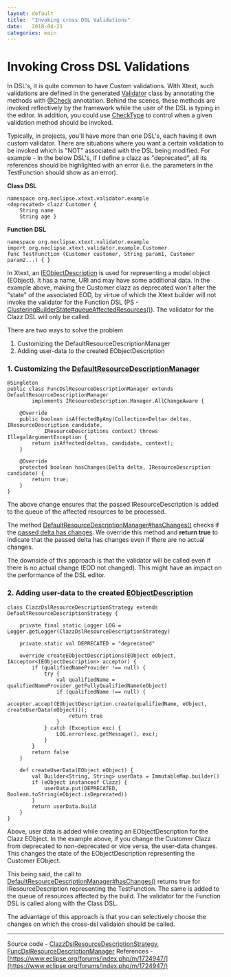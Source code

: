 ```yaml
---
layout: default
title:  "Invoking cross DSL Validations"
date:   2018-04-21
categories: main
---
```


# Invoking Cross DSL Validations

In DSL's, it is quite common to have Custom validations. With Xtext, such validations are defined in the generated [Validator](https://github.com/nbhusare/Xtext-sandbox/blob/master/org.neclipse.xtext.validator.example.clazzdsl/src/org/neclipse/xtext/validator/example/clazzdsl/validation/ClazzDslValidator.xtend) class by annotating the methods with [@Check](http://download.eclipse.org/modeling/tmf/xtext/javadoc/2.9/org/eclipse/xtext/validation/Check.html) annotation. Behind the scenes, these methods are invoked reflectively by the framework while the user of the DSL is typing in the editor. In addition, you could use [CheckType](http://download.eclipse.org/modeling/tmf/xtext/javadoc/2.9/org/eclipse/xtext/validation/CheckType.html) to control when a given validation method should be invoked.

Typically, in projects, you'll have more than one DSL's, each having it own custom validator. There are situations where you want a certain validation to be invoked which is "NOT" associated with the DSL being modified. For example - In the below DSL's, if I define a clazz as "deprecated", all its references should be highlighted with an error (i.e. the parameters in the TestFunction should show as an error).

**Class DSL**
```
namespace org.neclipse.xtext.validator.example
<deprecated> clazz Customer {  
    String name 
    String age }  
```

**Function DSL**
```
namespace org.neclipse.xtext.validator.example
import org.neclipse.xtext.validator.example.Customer
func TestFunction (Customer customer, String param1, Customer param2...) { } 
```

In Xtext, an [IEObjectDescription](http://download.eclipse.org/modeling/tmf/xtext/javadoc/2.9/org/eclipse/xtext/resource/IEObjectDescription.html) is used for representing a model object (EObject). It has a name, URI and may have some additional data. In the example above, making the Customer clazz as deprecated won't alter the "state" of the associated EOD, by virtue of which the Xtext builder will not invoke the validator for the Function DSL (PS - [ClusteringBuilderState#queueAffectedResources()](https://github.com/eclipse/xtext-eclipse/blob/master/org.eclipse.xtext.builder/src/org/eclipse/xtext/builder/clustering/ClusteringBuilderState.java)). The validator for the Clazz DSL will only be called.

There are two ways to solve the problem

1. Customizing the DefaultResourceDescriptionManager
2. Adding user-data to the created EObjectDescription 

### 1. Customizing the [DefaultResourceDescriptionManager](http://download.eclipse.org/modeling/tmf/xtext/javadoc/2.9/org/eclipse/xtext/resource/impl/DefaultResourceDescriptionManager.html#hasChanges(org.eclipse.xtext.resource.IResourceDescription.Delta,%20org.eclipse.xtext.resource.IResourceDescription))

```
@Singleton
public class FuncDslResourceDescriptionManager extends DefaultResourceDescriptionManager
        implements IResourceDescription.Manager.AllChangeAware {

    @Override
    public boolean isAffectedByAny(Collection<Delta> deltas, IResourceDescription candidate,
            IResourceDescriptions context) throws IllegalArgumentException {
        return isAffected(deltas, candidate, context);
    }

    @Override
    protected boolean hasChanges(Delta delta, IResourceDescription candidate) {
        return true;
    }
}
```
The above change ensures that the passed IResourceDescription is added to the queue of the affected resources to be processed.

The method [DefaultResourceDescriptionManager#hasChanges()](http://download.eclipse.org/modeling/tmf/xtext/javadoc/2.9/org/eclipse/xtext/resource/impl/DefaultResourceDescriptionManager.html#hasChanges(org.eclipse.xtext.resource.IResourceDescription.Delta,%20org.eclipse.xtext.resource.IResourceDescription)) checks if the [passed delta has changes](http://download.eclipse.org/modeling/tmf/xtext/javadoc/2.9/org/eclipse/xtext/resource/IResourceDescription.Delta.html#haveEObjectDescriptionsChanged()). We override this method and **return true** to indicate that the passed delta has changes even if there are no actual changes.

The downside of this approach is that the validator will be called even if there is no actual change (EOD not changed). This might have an impact on the performance of the DSL editor.  

### 2. Adding user-data to the created [EObjectDescription](http://download.eclipse.org/modeling/tmf/xtext/javadoc/2.9/org/eclipse/xtext/resource/IEObjectDescription.html)

```
class ClazzDslResourceDescriptionStrategy extends DefaultResourceDescriptionStrategy {

    private final static Logger LOG = Logger.getLogger(ClazzDslResourceDescriptionStrategy)

    private static val DEPRECATED = "deprecated"

    override createEObjectDescriptions(EObject eObject, IAcceptor<IEObjectDescription> acceptor) {
        if (qualifiedNameProvider !== null) {
            try {
                val qualifiedName = qualifiedNameProvider.getFullyQualifiedName(eObject)
                if (qualifiedName !== null) {
                    acceptor.accept(EObjectDescription.create(qualifiedName, eObject, createUserData(eObject)));
                    return true
                }
            } catch (Exception exc) {
                LOG.error(exc.getMessage(), exc);
            }
        }
        return false
    }

    def createUserData(EObject eObject) {
        val Builder<String, String> userData = ImmutableMap.builder()
        if (eObject instanceof Clazz) {
            userData.put(DEPRECATED, Boolean.toString(eObject.isDeprecated))
        }
        return userData.build
    }
}
```

Above, user data is added while creating an EObjectDescription for the Clazz EObject. In the example above, if you change the Customer Clazz from deprecated to non-deprecated or vice versa, the user-data changes. This changes the state of the EObjectDescription representing the Customer EObject.

This being said, the call to [DefaultResourceDescriptionManager#hasChanges()](http://download.eclipse.org/modeling/tmf/xtext/javadoc/2.9/org/eclipse/xtext/resource/impl/DefaultResourceDescriptionManager.html#hasChanges(org.eclipse.xtext.resource.IResourceDescription.Delta,%20org.eclipse.xtext.resource.IResourceDescription)) returns true for IResourceDescription representing the TestFunction. The same is added to the queue of resources affected by the build. The validator for the Function DSL is called along with the Class DSL.

The advantage of this approach is that you can selectively choose the changes on which the cross-dsl validaion should be called.

---
Source code - [ClazzDslResourceDescriptionStrategy](https://github.com/nbhusare/Xtext-sandbox/blob/master/org.neclipse.xtext.validator.example.clazzdsl/src/org/neclipse/xtext/validator/example/clazzdsl/descriptions/ClazzDslResourceDescriptionStrategy.xtend), [FuncDslResourceDescriptionManager](https://github.com/nbhusare/Xtext-sandbox/blob/master/org.neclipse.xtext.validator.example.funcdsl/src/org/neclipse/xtext/validator/example/funcdsl/descriptions/FuncDslResourceDescriptionManager.java)
References - [https://www.eclipse.org/forums/index.php/m/1724947/](https://www.eclipse.org/forums/index.php/m/1724947/)